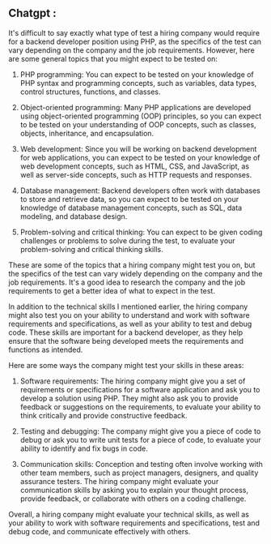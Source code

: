 ## Chatgpt  : 

It's difficult to say exactly what type of test a hiring company would require for a backend developer position using PHP, as the specifics of the test can vary depending on the company and the job requirements. However, here are some general topics that you might expect to be tested on:

1.  PHP programming: You can expect to be tested on your knowledge of PHP syntax and programming concepts, such as variables, data types, control structures, functions, and classes.
    
2.  Object-oriented programming: Many PHP applications are developed using object-oriented programming (OOP) principles, so you can expect to be tested on your understanding of OOP concepts, such as classes, objects, inheritance, and encapsulation.
    
3.  Web development: Since you will be working on backend development for web applications, you can expect to be tested on your knowledge of web development concepts, such as HTML, CSS, and JavaScript, as well as server-side concepts, such as HTTP requests and responses.
    
4.  Database management: Backend developers often work with databases to store and retrieve data, so you can expect to be tested on your knowledge of database management concepts, such as SQL, data modeling, and database design.
    
5.  Problem-solving and critical thinking: You can expect to be given coding challenges or problems to solve during the test, to evaluate your problem-solving and critical thinking skills.
    

These are some of the topics that a hiring company might test you on, but the specifics of the test can vary widely depending on the company and the job requirements. It's a good idea to research the company and the job requirements to get a better idea of what to expect in the test.


In addition to the technical skills I mentioned earlier, the hiring company might also test you on your ability to understand and work with software requirements and specifications, as well as your ability to test and debug code. These skills are important for a backend developer, as they help ensure that the software being developed meets the requirements and functions as intended.

Here are some ways the company might test your skills in these areas:

1.  Software requirements: The hiring company might give you a set of requirements or specifications for a software application and ask you to develop a solution using PHP. They might also ask you to provide feedback or suggestions on the requirements, to evaluate your ability to think critically and provide constructive feedback.
    
2.  Testing and debugging: The company might give you a piece of code to debug or ask you to write unit tests for a piece of code, to evaluate your ability to identify and fix bugs in code.
    
3.  Communication skills: Conception and testing often involve working with other team members, such as project managers, designers, and quality assurance testers. The hiring company might evaluate your communication skills by asking you to explain your thought process, provide feedback, or collaborate with others on a coding challenge.
    

Overall, a hiring company might evaluate your technical skills, as well as your ability to work with software requirements and specifications, test and debug code, and communicate effectively with others.